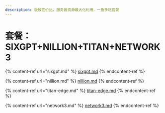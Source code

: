 ```yaml
---
description: 极致性价比，服务器资源最大化利用，一鱼多吃套餐
---
```


# 套餐：SIXGPT+NILLION+TITAN+NETWORK3

{% content-ref url="sixgpt.md" %}
[sixgpt.md](sixgpt.md)
{% endcontent-ref %}

{% content-ref url="nillion.md" %}
[nillion.md](nillion.md)
{% endcontent-ref %}

{% content-ref url="titan-edge.md" %}
[titan-edge.md](titan-edge.md)
{% endcontent-ref %}

{% content-ref url="network3.md" %}
[network3.md](network3.md)
{% endcontent-ref %}
